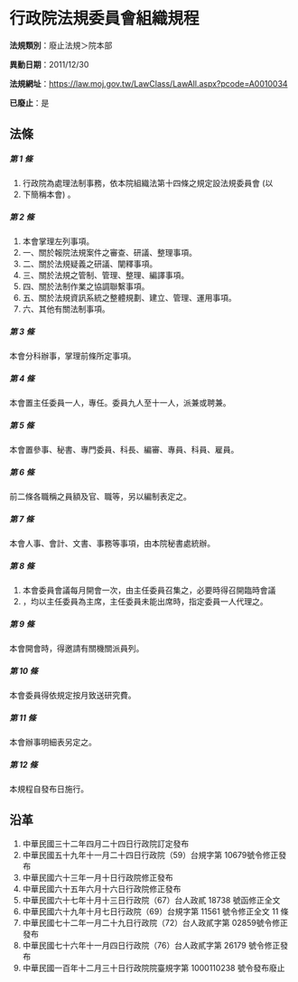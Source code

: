 # 行政院法規委員會組織規程

**法規類別**：廢止法規＞院本部

**異動日期**：2011/12/30  

**法規網址**：https://law.moj.gov.tw/LawClass/LawAll.aspx?pcode=A0010034

**已廢止**：是



## 法條
##### 第 1 條
1. 行政院為處理法制事務，依本院組織法第十四條之規定設法規委員會 (以
1. 下簡稱本會) 。

##### 第 2 條
1. 本會掌理左列事項。
1. 一、關於報院法規案件之審查、研議、整理事項。
1. 二、關於法規疑義之研議、闡釋事項。
1. 三、關於法規之管制、管理、整理、編譯事項。
1. 四、關於法制作業之協調聯繫事項。
1. 五、關於法規資訊系統之整體規劃、建立、管理、運用事項。
1. 六、其他有關法制事項。

##### 第 3 條
本會分科辦事，掌理前條所定事項。

##### 第 4 條
本會置主任委員一人，專任。委員九人至十一人，派兼或聘兼。

##### 第 5 條
本會置參事、秘書、專門委員、科長、編審、專員、科員、雇員。

##### 第 6 條
前二條各職稱之員額及官、職等，另以編制表定之。

##### 第 7 條
本會人事、會計、文書、事務等事項，由本院秘書處統辦。

##### 第 8 條
1. 本會委員會議每月開會一次，由主任委員召集之，必要時得召開臨時會議
1. ，均以主任委員為主席，主任委員未能出席時，指定委員一人代理之。

##### 第 9 條
本會開會時，得邀請有關機關派員列。

##### 第 10 條
本會委員得依規定按月致送研究費。

##### 第 11 條
本會辦事明細表另定之。

##### 第 12 條
本規程自發布日施行。

## 沿革
1. 中華民國三十二年四月二十四日行政院訂定發布
1. 中華民國五十九年十一月二十四日行政院（59）台規字第 10679號令修正發布
1. 中華民國六十三年一月十日行政院修正發布
1. 中華民國六十五年六月十六日行政院修正發布
1. 中華民國六十七年十月十三日行政院（67）台人政貳 18738  號函修正全文
1. 中華民國六十九年十月七日行政院（69）台規字第 11561  號令修正全文 11 條
1. 中華民國七十二年一月二十九日行政院（72）台人政貳字第 02859號令修正發布
1. 中華民國七十六年十一月四日行政院（76）台人政貳字第 26179  號令修正發布
1. 中華民國一百年十二月三十日行政院院臺規字第 1000110238 號令發布廢止
